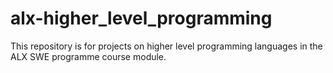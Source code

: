 # alx-higher_level_programming
This repository is for projects on higher level programming languages in the
ALX SWE programme course module.
